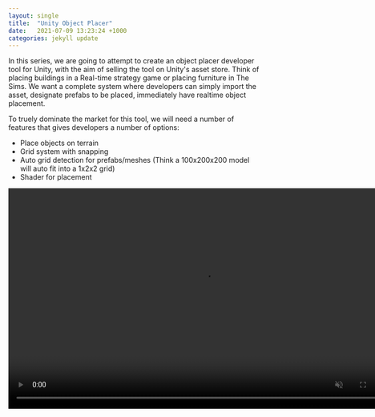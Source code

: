 ```yaml
---
layout: single
title:  "Unity Object Placer"
date:   2021-07-09 13:23:24 +1000
categories: jekyll update
---
```


In this series, we are going to attempt to create an object placer developer tool for Unity,
with the aim of selling the tool on Unity's asset store. Think of placing buildings in a Real-time strategy game or
placing furniture in The Sims. We want a complete system where developers can simply import the asset, designate prefabs to be placed,
immediately have realtime object placement.

To truely dominate the market for this tool, we will need a number of features that gives developers a number of options:

- Place objects on terrain
- Grid system with snapping
- Auto grid detection for prefabs/meshes (Think a 100x200x200 model will auto fit into a 1x2x2 grid)
- Shader for placement

<video autoplay loop muted playsinline width="780" height="440">
    <source src="/assets/videos/objectplacer-shader.m4v"/>
    <!-- <source src="/assets/video/shadergifHQSmall.webm"/> -->
</video>


<!-- 
GIF

<p align="center">
<img align="" height='150px' src="/assets/video/gif2.gif" />
</p> -->

